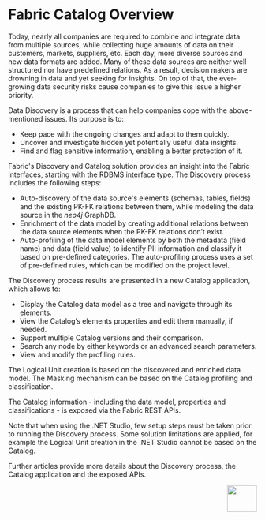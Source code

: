 # Fabric Catalog Overview

Today, nearly all companies are required to combine and integrate data from multiple sources, while collecting huge amounts of data on their customers, markets, suppliers, etc. Each day, more diverse sources and new data formats are added. Many of these data sources are neither well structured nor have predefined relations. As a result, decision makers are drowning in data and yet seeking for insights. On top of that, the ever-growing data security risks cause companies to give this issue a higher priority.

Data Discovery is a process that can help companies cope with the above-mentioned issues. Its purpose is to:

* Keep pace with the ongoing changes and adapt to them quickly.
* Uncover and investigate hidden yet potentially useful data insights.
* Find and flag sensitive information, enabling a better protection of it.

Fabric's Discovery and Catalog solution provides an insight into the Fabric interfaces, starting with the RDBMS interface type. The Discovery process includes the following steps:

- Auto-discovery of the data source's elements (schemas, tables, fields) and the existing PK-FK relations between them, while modeling the data source in the *neo4j* GraphDB. 
- Enrichment of the data model by creating additional relations between the data source elements when the PK-FK relations don’t exist. 
- Auto-profiling of the data model elements by both the metadata (field name) and data (field value) to identify PII information and classify it based on pre-defined categories. The auto-profiling process uses a set of pre-defined rules, which can be modified on the project level.

The Discovery process results are presented in a new Catalog application, which allows to:

- Display the Catalog data model as a tree and navigate through its elements.
- View the Catalog’s elements properties and edit them manually, if needed.
- Support multiple Catalog versions and their comparison.
- Search any node by either keywords or an advanced search parameters.
- View and modify the profiling rules.

The Logical Unit creation is based on the discovered and enriched data model. The Masking mechanism can be based on the Catalog profiling and classification.

The Catalog information - including the data model, properties and classifications - is exposed via the Fabric REST APIs.

<studio>

Note that when using the .NET Studio, few setup steps must be taken prior to running the Discovery process. Some solution limitations are applied, for example the Logical Unit creation in the .NET Studio cannot be based on the Catalog.

</studio>

Further articles provide more details about the Discovery process, the Catalog application and the exposed APIs. 

[<img align="right" width="60" height="54" src="/articles/images/Next.png">](02_catalog_vocabulary.md) 


